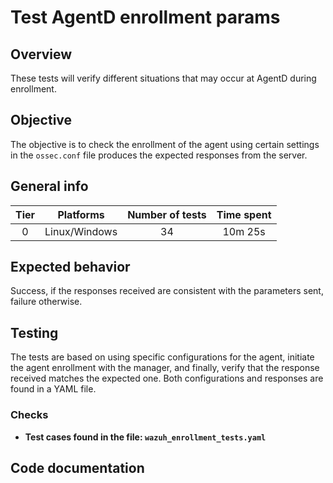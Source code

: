 # Test AgentD enrollment params

## Overview

These tests will verify different situations that may occur at AgentD during enrollment.

## Objective

The objective is to check the enrollment of the agent using certain settings
in the `ossec.conf` file produces the expected responses from the server.

## General info

|Tier | Platforms | Number of tests | Time spent |
|:--:|:--:|:--:|:--:|
| 0 | Linux/Windows | 34 | 10m 25s |

## Expected behavior

Success, if the responses received are consistent with the parameters sent, failure otherwise.

## Testing

The tests are based on using specific configurations for the agent, initiate the agent enrollment
with the manager, and finally, verify that the response received matches the expected one.
Both configurations and responses are found in a YAML file.

### Checks

- **Test cases found in the file: `wazuh_enrollment_tests.yaml`**


## Code documentation
<!-- ::: tests.integration.test_agentd.test_agentd_enrollment_params -->